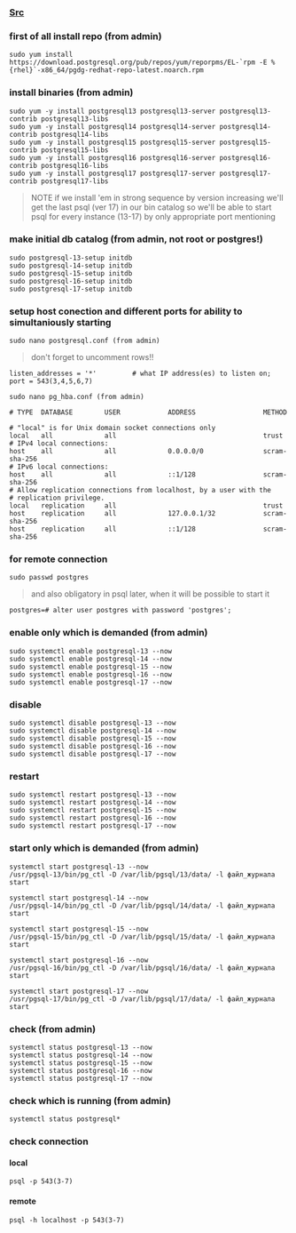 ### [Src](https://github.com/AV-ghub/PostgreSQL-Cloud-Solutions/blob/main/PostgreSQL/Admin/001%20Installation.md)

### first of all install repo (from admin)
```
sudo yum install https://download.postgresql.org/pub/repos/yum/reporpms/EL-`rpm -E %{rhel}`-x86_64/pgdg-redhat-repo-latest.noarch.rpm
```

### install binaries (from admin)
```
sudo yum -y install postgresql13 postgresql13-server postgresql13-contrib postgresql13-libs
sudo yum -y install postgresql14 postgresql14-server postgresql14-contrib postgresql14-libs
sudo yum -y install postgresql15 postgresql15-server postgresql15-contrib postgresql15-libs
sudo yum -y install postgresql16 postgresql16-server postgresql16-contrib postgresql16-libs
sudo yum -y install postgresql17 postgresql17-server postgresql17-contrib postgresql17-libs
```

> NOTE
> if we install 'em in strong sequence by version increasing
> we'll get the last psql (ver 17) in our bin catalog
> so we'll be able to start psql for every instance (13-17) by only appropriate port mentioning

### make initial db catalog (from admin, not root or postgres!)
```
sudo postgresql-13-setup initdb
sudo postgresql-14-setup initdb
sudo postgresql-15-setup initdb
sudo postgresql-16-setup initdb
sudo postgresql-17-setup initdb
```

### setup host conection and different ports for ability to simultaniously starting
```
sudo nano postgresql.conf (from admin)
```
> don't forget to uncomment rows!!
```
listen_addresses = '*'         # what IP address(es) to listen on;
port = 543(3,4,5,6,7)
```
```
sudo nano pg_hba.conf (from admin)
```
```
# TYPE  DATABASE        USER            ADDRESS                 METHOD

# "local" is for Unix domain socket connections only
local   all             all                                     trust
# IPv4 local connections:
host    all             all             0.0.0.0/0               scram-sha-256
# IPv6 local connections:
host    all             all             ::1/128                 scram-sha-256
# Allow replication connections from localhost, by a user with the
# replication privilege.
local   replication     all                                     trust
host    replication     all             127.0.0.1/32            scram-sha-256
host    replication     all             ::1/128                 scram-sha-256
```

### for remote connection
```
sudo passwd postgres
```
> and also obligatory in psql later, when it will be possible to start it
```
postgres=# alter user postgres with password 'postgres';
```

### enable only which is demanded (from admin)
```
sudo systemctl enable postgresql-13 --now
sudo systemctl enable postgresql-14 --now
sudo systemctl enable postgresql-15 --now
sudo systemctl enable postgresql-16 --now
sudo systemctl enable postgresql-17 --now
```

### disable 
```
sudo systemctl disable postgresql-13 --now
sudo systemctl disable postgresql-14 --now
sudo systemctl disable postgresql-15 --now
sudo systemctl disable postgresql-16 --now
sudo systemctl disable postgresql-17 --now
```

### restart
```
sudo systemctl restart postgresql-13 --now
sudo systemctl restart postgresql-14 --now
sudo systemctl restart postgresql-15 --now
sudo systemctl restart postgresql-16 --now
sudo systemctl restart postgresql-17 --now
```

### start only which is demanded (from admin)
```
systemctl start postgresql-13 --now
/usr/pgsql-13/bin/pg_ctl -D /var/lib/pgsql/13/data/ -l файл_журнала start

systemctl start postgresql-14 --now
/usr/pgsql-14/bin/pg_ctl -D /var/lib/pgsql/14/data/ -l файл_журнала start

systemctl start postgresql-15 --now
/usr/pgsql-15/bin/pg_ctl -D /var/lib/pgsql/15/data/ -l файл_журнала start

systemctl start postgresql-16 --now
/usr/pgsql-16/bin/pg_ctl -D /var/lib/pgsql/16/data/ -l файл_журнала start

systemctl start postgresql-17 --now
/usr/pgsql-17/bin/pg_ctl -D /var/lib/pgsql/17/data/ -l файл_журнала start
```

### check (from admin)
```
systemctl status postgresql-13 --now
systemctl status postgresql-14 --now
systemctl status postgresql-15 --now
systemctl status postgresql-16 --now
systemctl status postgresql-17 --now
```

### check which is running (from admin)
```
systemctl status postgresql*
```

### check connection

#### local
```
psql -p 543(3-7)
```
#### remote
```
psql -h localhost -p 543(3-7)
```
